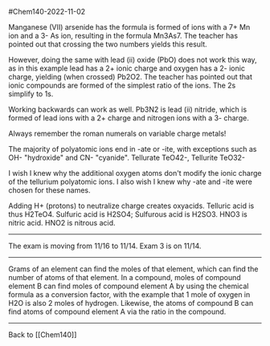 #Chem140-2022-11-02

Manganese (VII) arsenide has the formula is formed of ions with a 7+ Mn ion and a 3- As ion, resulting in the formula Mn3As7.  The teacher has pointed out that crossing the two numbers yields this result.

However, doing the same with lead (ii) oxide (PbO) does not work this way, as in this example lead has a 2+ ionic charge and oxygen has a 2- ionic charge, yielding (when crossed) Pb2O2.  The teacher has pointed out that ionic compounds are formed of the simplest ratio of the ions.  The 2s simplify to 1s.

Working backwards can work as well.  Pb3N2 is lead (ii) nitride, which is formed of lead ions with a 2+ charge and nitrogen ions with a 3- charge.

Always remember the roman numerals on variable charge metals!

The majority of polyatomic ions end in -ate or -ite, with exceptions such as OH- "hydroxide" and CN- "cyanide".  Tellurate TeO42-, Tellurite TeO32-

I wish I knew why the additional oxygen atoms don't modify the ionic charge of the tellurium polyatomic ions.  I also wish I knew why -ate and -ite were chosen for these names.

Adding H+ (protons) to neutralize charge creates oxyacids.  Telluric acid is thus H2TeO4.  Sulfuric acid is H2SO4; Sulfurous acid is H2SO3.  HNO3 is nitric acid.  HNO2 is nitrous acid.

---
The exam is moving from 11/16 to 11/14.  Exam 3 is on 11/14.

---
Grams of an element can find the moles of that element, which can find the number of atoms of that element.  In a compound, moles of compound element B can find moles of compound element A by using the chemical formula as a conversion factor, with the example that 1 mole of oxygen in H2O is also 2 moles of hydrogen.  Likewise, the atoms of compound B can find atoms of compound element A via the ratio in the compound.

---
Back to [[Chem140]]